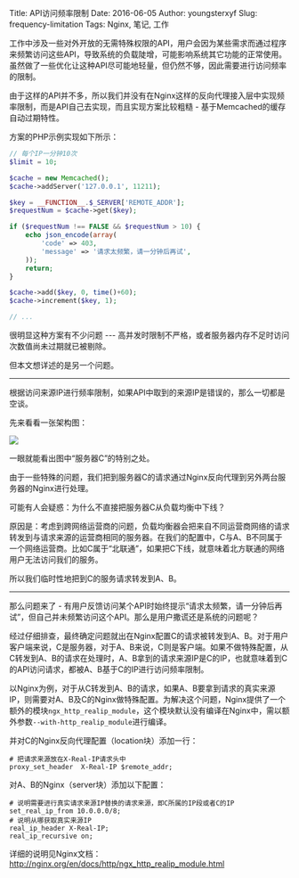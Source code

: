 Title: API访问频率限制
Date: 2016-06-05
Author: youngsterxyf
Slug: frequency-limitation
Tags: Nginx, 笔记, 工作

工作中涉及一些对外开放的无需特殊权限的API，用户会因为某些需求而通过程序来频繁访问这些API，导致系统的负载陡增，可能影响系统其它功能的正常使用。虽然做了一些优化让这种API尽可能地轻量，但仍然不够，因此需要进行访问频率的限制。

由于这样的API并不多，所以我们并没有在Nginx这样的反向代理接入层中实现频率限制，而是API自己去实现，而且实现方案比较粗糙 - 基于Memcached的缓存自动过期特性。

方案的PHP示例实现如下所示：

```php
// 每个IP一分钟10次
$limit = 10;

$cache = new Memcached();
$cache->addServer('127.0.0.1', 11211);

$key = __FUNCTION__.$_SERVER['REMOTE_ADDR'];
$requestNum = $cache->get($key);

if ($requestNum !== FALSE && $requestNum > 10) {
    echo json_encode(array(
        'code' => 403,
        'message' => '请求太频繁，请一分钟后再试',
    ));
    return;
}

$cache->add($key, 0, time()+60);
$cache->increment($key, 1);

// ...
```

很明显这种方案有不少问题 --- 高并发时限制不严格，或者服务器内存不足时访问次数值尚未过期就已被剔除。

但本文想详述的是另一个问题。

------

根据访问来源IP进行频率限制，如果API中取到的来源IP是错误的，那么一切都是空谈。

先来看看一张架构图：

![](https://raw.githubusercontent.com/youngsterxyf/youngsterxyf.github.com/master/assets/uploads/pics/api-request-limitation.png)

一眼就能看出图中“服务器C”的特别之处。

由于一些特殊的问题，我们把到服务器C的请求通过Nginx反向代理到另外两台服务器的Nginx进行处理。

可能有人会疑惑：为什么不直接把服务器C从负载均衡中下线？

原因是：考虑到跨网络运营商的问题，负载均衡器会把来自不同运营商网络的请求转发到与请求来源的运营商相同的服务器。在我们的配置中，C与A、B不同属于一个网络运营商。比如C属于“北联通”，如果把C下线，就意味着北方联通的网络用户无法访问我们的服务。

所以我们临时性地把到C的服务请求转发到A、B。

------

那么问题来了 - 有用户反馈访问某个API时始终提示“请求太频繁，请一分钟后再试”，但自己并未频繁访问这个API。那么是用户撒谎还是系统的问题呢？

经过仔细排查，最终确定问题就出在Nginx配置C的请求被转发到A、B。对于用户客户端来说，C是服务器，对于A、B来说，C则是客户端。如果不做特殊配置，从C转发到A、B的请求在处理时，A、B拿到的请求来源IP是C的IP，也就意味着到C的API访问请求，都被A、B基于C的IP进行访问频率限制。

以Nginx为例，对于从C转发到A、B的请求，如果A、B要拿到请求的真实来源IP，则需要对A、B及C的Nginx做特殊配置。为解决这个问题，Nginx提供了一个额外的模块`ngx_http_realip_module`，这个模块默认没有编译在Nginx中，需以额外参数`--with-http_realip_module`进行编译。

并对C的Nginx反向代理配置（location块）添加一行：

```
# 把请求来源放在X-Real-IP请求头中
proxy_set_header  X-Real-IP $remote_addr;
```

对A、B的Nginx（server块）添加以下配置：

```
# 说明需要进行真实请求来源IP替换的请求来源，即C所属的IP段或者C的IP
set_real_ip_from 10.0.0.0/8;
# 说明从哪获取真实来源IP
real_ip_header X-Real-IP;
real_ip_recursive on;
```

详细的说明见Nginx文档：http://nginx.org/en/docs/http/ngx_http_realip_module.html

